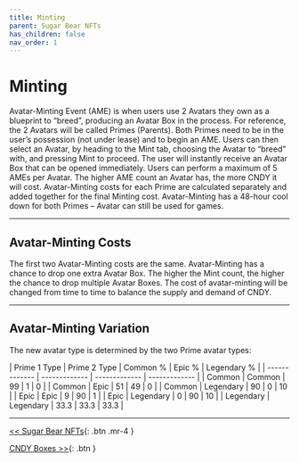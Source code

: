 ```yaml
---
title: Minting
parent: Sugar Bear NFTs
has_children: false
nav_order: 1
---
```


# Minting

Avatar-Minting Event (AME) is when users use 2 Avatars they own as a blueprint to “breed”, producing an Avatar Box in the process. For reference, the 2 Avatars will be called Primes (Parents). Both Primes need to be in the user’s possession (not under lease) and  to begin an AME. Users can then select an Avatar, by heading to the Mint tab, choosing the Avatar to “breed” with, and pressing Mint to proceed. The user will instantly receive an Avatar Box that can be opened immediately. Users can perform a maximum of 5 AMEs per Avatar. The higher AME count an Avatar has, the more CNDY it will cost. Avatar-Minting costs for each Prime are calculated separately and added together for the final Minting cost. Avatar-Minting has a 48-hour cool down for both Primes – Avatar can still be used for games.

---

## Avatar-Minting Costs

The first two Avatar-Minting costs are the same. Avatar-Minting has a chance to drop one extra Avatar Box. The higher the Mint count, the higher the chance to drop multiple Avatar Boxes.
The cost of avatar-minting will be changed from time to time to balance the supply and demand of CNDY.

---

## Avatar-Minting Variation

The new avatar type is determined by the two Prime avatar types:

| Prime 1 Type | Prime 2 Type | Common % | Epic % | Legendary % |
| ------------- | ------------- | ------------- | ------------- |
| Common | Common | 99 | 1 | 0 |
| Common | Epic | 51 | 49 | 0 |
| Common | Legendary | 90 | 0 | 10 |
| Epic | Epic | 9 | 90 | 1 |
| Epic | Legendary | 0 | 90 | 10 |
| Legendary | Legendary | 33.3 | 33.3 | 33.3 |

---

[<< Sugar Bear NFTs](https://sugarverse.github.io/3_nfts.html){: .btn .mr-4 }
<!-- [Land and buildings >>](https://sugarverse.github.io/3_3_land_and_buildings.html){: .btn } -->
[CNDY Boxes >>](https://sugarverse.github.io/3_5_cndy_boxes.html){: .btn }
